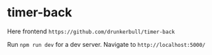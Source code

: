 # timer-back

Here frontend `https://github.com/drunkerbull/timer-back`

Run `npm run dev` for a dev server. Navigate to `http://localhost:5000/`
